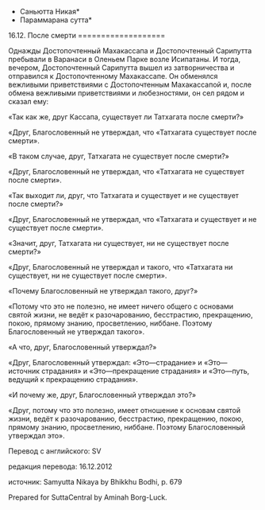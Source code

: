 * Саньютта Никая*
* Параммарана сутта*

16\.12\. После смерти
\=\=\=\=\=\=\=\=\=\=\=\=\=\=\=\=\=\=\=

Однажды Достопочтенный Махакассапа и Достопочтенный Сарипутта пребывали в Варанаси в Оленьем Парке возле Исипатаны\. И тогда, вечером, Достопочтенный Сарипутта вышел из затворничества и отправился к Достопочтенному Махакассапе\. Он обменялся вежливыми приветствиями с Достопочтенным Махакассапой и, после обмена вежливыми приветствиями и любезностями, он сел рядом и сказал ему:

«Так как же, друг Кассапа, существует ли Татхагата после смерти?»

«Друг, Благословенный не утверждал, что «Татхагата существует после смерти»\.

«В таком случае, друг, Татхагата не существует после смерти?»

«Друг, Благословенный не утверждал, что «Татхагата не существует после смерти»\.

«Так выходит ли, друг, что Татхагата и существует и не существует после смерти?»

«Друг, Благословенный не утверждал, что «Татхагата и существует и не существует после смерти»\.

«Значит, друг, Татхагата ни существует, ни не существует после смерти?»

«Друг, Благословенный не утверждал и такого, что «Татхагата ни существует, ни не существует после смерти»\.

«Почему Благословенный не утверждал такого, друг?»

«Потому что это не полезно, не имеет ничего общего с основами святой жизни, не ведёт к разочарованию, бесстрастию, прекращению, покою, прямому знанию, просветлению, ниббане\. Поэтому Благословенный не утверждал такого»\.

«А что, друг, Благословенный утверждал?»

«Друг, Благословенный утверждал: «Это—страдание» и «Это—источник страдания» и «Это—прекращение страдания» и «Это—путь, ведущий к прекращению страдания»\.

«И почему же, друг, Благословенный утверждал это?»

«Друг, потому что это полезно, имеет отношение к основам святой жизни, ведёт к разочарованию, бесстрастию, прекращению, покою, прямому знанию, просветлению, ниббане\. Поэтому Благословенный утверждал это»\.

Перевод с английского: SV

редакция перевода: 16\.12\.2012

источник: Samyutta Nikaya by Bhikkhu Bodhi, p\. 679

Prepared for SuttaCentral by Aminah Borg\-Luck\.